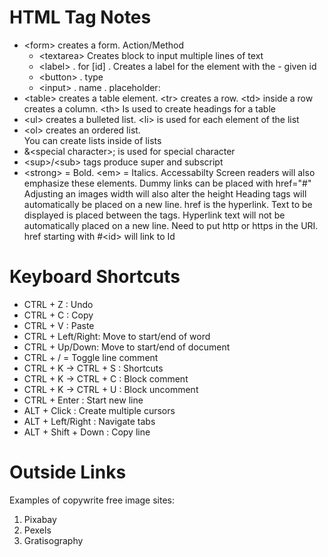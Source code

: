 # HTML Tag Notes
- \<form\> creates a form. Action/Method  
  - \<textarea\>  Creates block to input multiple lines of text  
  - \<label\> . for [id] . Creates a label for the element with the - given id  
  - \<button\>  . type   
  - \<input\>  . name . placeholder:  
- \<table\> creates a table element. \<tr\> creates a row. \<td\> inside a row creates a column. \<th\> Is used to create headings for a table 
- \<ul\> creates a bulleted list. \<li\> is used for each element of the list 
- \<ol\> creates an ordered list.  
You can create lists inside of lists 
- &\<special character\>; is used for special character 
- \<sup\>/\<sub\> tags produce super and subscript 
- \<strong\> = Bold. \<em\> = Italics. Accessabilty Screen readers will also emphasize these elements. 
Dummy links can be placed with href="#" 
Adjusting an images width will also alter the height 
Heading tags will automatically be placed on a new line. 
href is the hyperlink. Text to be displayed is placed between the tags. 
Hyperlink text will not be automatically placed on a new line. 
Need to put http or https in the URI.  
href starting with #\<id\> will link to Id 

# Keyboard Shortcuts
- CTRL + Z : Undo
- CTRL + C : Copy
- CTRL + V : Paste
- CTRL + Left/Right: Move to start/end of word
- CTRL + Up/Down: Move to start/end of document
- CTRL + / = Toggle line comment
- CTRL + K -> CTRL + S : Shortcuts
- CTRL + K -> CTRL + C : Block comment
- CTRL + K -> CTRL + U : Block uncomment
- CTRL + Enter : Start new line
- ALT + Click : Create multiple cursors
- ALT + Left/Right : Navigate tabs
- ALT + Shift + Down : Copy line

# Outside Links
Examples of copywrite free image sites: 
1. Pixabay 
2. Pexels 
3. Gratisography




